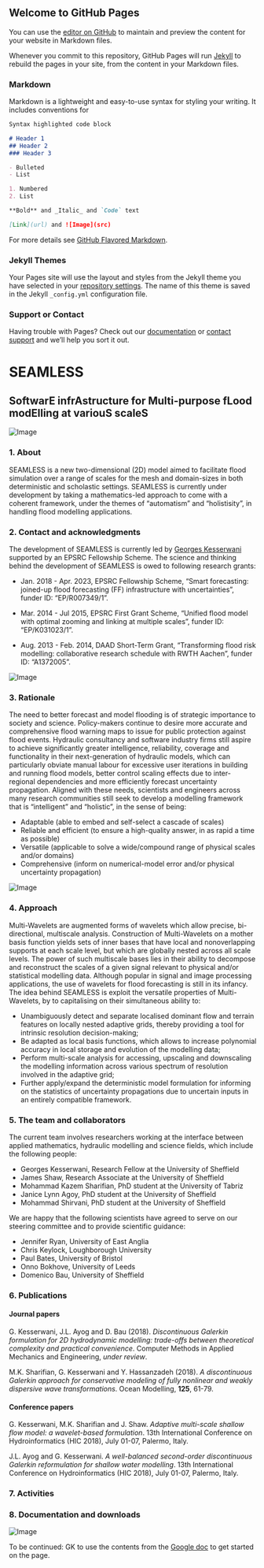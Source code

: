 ## Welcome to GitHub Pages

You can use the [editor on GitHub](https://github.com/ci1xgk/Seamless-web/edit/master/README.md) to maintain and preview the content for your website in Markdown files.

Whenever you commit to this repository, GitHub Pages will run [Jekyll](https://jekyllrb.com/) to rebuild the pages in your site, from the content in your Markdown files.

### Markdown

Markdown is a lightweight and easy-to-use syntax for styling your writing. It includes conventions for

```markdown
Syntax highlighted code block

# Header 1
## Header 2
### Header 3

- Bulleted
- List

1. Numbered
2. List

**Bold** and _Italic_ and `Code` text

[Link](url) and ![Image](src)
```

For more details see [GitHub Flavored Markdown](https://guides.github.com/features/mastering-markdown/).

### Jekyll Themes

Your Pages site will use the layout and styles from the Jekyll theme you have selected in your [repository settings](https://github.com/ci1xgk/Seamless-web/settings). The name of this theme is saved in the Jekyll `_config.yml` configuration file.

### Support or Contact

Having trouble with Pages? Check out our [documentation](https://help.github.com/categories/github-pages-basics/) or [contact support](https://github.com/contact) and we’ll help you sort it out.

# SEAMLESS
## SoftwarE infrAstructure for Multi-purpose fLood modElling at variouS scaleS



![Image](Fig_1G.jpg)





### 1. About
SEAMLESS is a new two-dimensional (2D) model aimed to facilitate flood simulation over a range of scales for the mesh and domain-sizes in both deterministic and scholastic settings. SEAMLESS is currently under development by taking a mathematics-led approach to come with a coherent framework, under the themes of “automatism” and “holistisity”, in handling flood modelling applications. 


### 2. Contact and acknowledgments 
The development of SEAMLESS is currently led by [Georges Kesserwani](https://www.sheffield.ac.uk/civil/staff/academic/gk) supported by an EPSRC Fellowship Scheme. The science and thinking behind the development of SEAMLESS is owed to following research grants: 

- Jan. 2018 - Apr. 2023, EPSRC Fellowship Scheme, “Smart forecasting: joined-up flood forecasting (FF) infrastructure with uncertainties”, funder ID: “EP/R007349/1”. 

- Mar. 2014 - Jul 2015, EPSRC First Grant Scheme, “Unified flood model with optimal zooming and linking at multiple scales”, funder ID: “EP/K031023/1”. 

- Aug. 2013 - Feb. 2014, DAAD Short-Term Grant, “Transforming flood risk modelling: collaborative research schedule with RWTH Aachen”, funder ID: “A1372005”.





![Image](Fig_2G.jpg)


### 3. Rationale
The need to better forecast and model flooding is of strategic importance to society and science. Policy-makers continue to desire more accurate and comprehensive flood warning maps to issue for public protection against flood events. Hydraulic consultancy and software industry firms still aspire to achieve significantly greater intelligence, reliability, coverage and functionality in their next-generation of hydraulic models, which can particularly obviate manual labour for excessive user iterations in building and running flood models, better control scaling effects due to inter-regional dependencies and more efficiently forecast uncertainty propagation. Aligned with these needs, scientists and engineers across many research communities still seek to develop a modelling framework that is “intelligent” and “holistic”, in the sense of being:
- Adaptable (able to embed and self-select a cascade of scales) 
- Reliable and efficient (to ensure a high-quality answer, in as rapid a time as possible)
- Versatile (applicable to solve a wide/compound range of physical scales and/or domains)
- Comprehensive (inform on numerical-model error and/or physical uncertainty propagation)


![Image](Fig_3G.jpg)



### 4. Approach
Multi-Wavelets are augmented forms of wavelets which allow precise, bi-directional, multiscale analysis. Construction of Multi-Wavelets on a mother basis function yields sets of inner bases that have local and nonoverlapping supports at each scale level, but which are globally nested across all scale levels. The power of such multiscale bases lies in their ability to decompose and reconstruct the scales of a given signal relevant to physical and/or statistical modelling data. Although popular in signal and image processing applications, the use of wavelets for flood forecasting is still in its infancy. The idea behind SEAMLESS is exploit the versatile properties of Multi-Wavelets, by to capitalising on their simultaneous ability to:
- Unambiguously detect and separate localised dominant flow and terrain features on locally nested adaptive grids, thereby providing a tool for intrinsic resolution decision-making; 
- Be adapted as local basis functions, which allows to increase polynomial accuracy in local storage and evolution of the modelling data; 
- Perform multi-scale analysis for accessing, upscaling and downscaling the modelling information across various spectrum of resolution involved in the adaptive grid; 
- Further apply/expand the deterministic model formulation for informing on the statistics of uncertainty propagations due to uncertain inputs in an entirely compatible framework. 


### 5. The team and collaborators 
The current team involves researchers working at the interface between applied mathematics, hydraulic modelling and science fields, which include the following people: 
- Georges Kesserwani, Research Fellow at the University of Sheffield 
- James Shaw, Research Associate at the University of Sheffield
- Mohammad Kazem Sharifian, PhD student at the University of Tabriz 
- Janice Lynn Agoy, PhD student at the University of Sheffield
- Mohammad Shirvani, PhD student at the University of Sheffield

We are happy that the following scientists have agreed to serve on our steering committee and to provide scientific guidance:
- Jennifer Ryan, University of East Anglia
- Chris Keylock, Loughborough University
- Paul Bates, University of Bristol
- Onno Bokhove, University of Leeds
- Domenico Bau, University of Sheffield 




### 6. Publications
#### Journal papers
G. Kesserwani, J.L. Ayog and D. Bau (2018). _Discontinuous Galerkin formulation for 2D hydrodynamic modelling:
trade-offs between theoretical complexity and practical convenience_. Computer Methods in Applied Mechanics and Engineering, *under review*. 

M.K. Sharifian, G. Kesserwani and Y. Hassanzadeh (2018). _A discontinuous Galerkin approach for conservative modeling of fully
nonlinear and weakly dispersive wave transformations_. Ocean Modelling, **125**, 61-79.

#### Conference papers
G. Kesserwani, M.K. Sharifian and J. Shaw. _Adaptive multi-scale shallow flow model: a wavelet-based formulation_. 13th International Conference on Hydroinformatics (HIC 2018), July 01-07, Palermo, Italy. 

J.L. Ayog and G. Kesserwani. _A well-balanced second-order discontinuous Galerkin reformulation for shallow water modelling_. 13th International Conference on Hydroinformatics (HIC 2018), July 01-07, Palermo, Italy. 

### 7. Activities

### 8. Documentation and downloads 

![Image](Fig_4G.jpg)


To be continued: GK to use the contents from the [Google doc](https://docs.google.com/document/d/1wXB-lJQIKtMC3P3qBuzorbjYouuPyWGpLnPsVcanCdM/edit) to get started on the page. 
